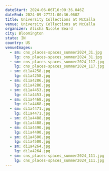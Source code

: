 ```yaml
---
dateStart: 2024-06-06T16:00:36.046Z
dateEnd: 2024-09-27T21:00:36.060Z
title: University Collections at McCalla
venue: University Collections at McCalla
organizer: Alisha Nicole Beard
city: Bloomington
state: IN
country: US
venueImages:
  - sm: cns_places-spaces_summer2024_31.jpg
    lg: cns_places-spaces_summer2024_31.jpg
  - sm: cns_places-spaces_summer2024_117.jpg
    lg: cns_places-spaces_summer2024_117.jpg
  - sm: di1a4258.jpg
    lg: di1a4258.jpg
  - sm: di1a4286.jpg
    lg: di1a4286.jpg
  - sm: di1a4453.jpg
    lg: di1a4453.jpg
  - sm: di1a4468.jpg
    lg: di1a4468.jpg
  - sm: di1a4471.jpg
    lg: di1a4471.jpg
  - sm: di1a4488.jpg
    lg: di1a4488.jpg
  - sm: di1a4490.jpg
    lg: di1a4490.jpg
  - sm: di1a4500.jpg
    lg: di1a4500.jpg
  - sm: di1a4264.jpg
    lg: di1a4264.jpg
  - sm: cns_places-spaces_summer2024_111.jpg
    lg: cns_places-spaces_summer2024_111.jpg
---
```

